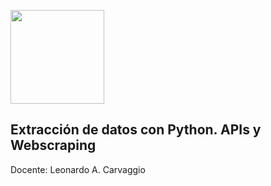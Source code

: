 <a href="url"><img src="https://pbs.twimg.com/profile_images/1752052973327298560/Gr8rXAYA_400x400.jpg" height="150" width="150" ></a>

## Extracción de datos con Python. APIs y Webscraping
Docente: Leonardo A. Carvaggio
